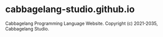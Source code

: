 # cabbagelang-studio.github.io
Cabbagelang Programming Language Website. Copyright (c) 2021-2035, Cabbagelang Studio.
